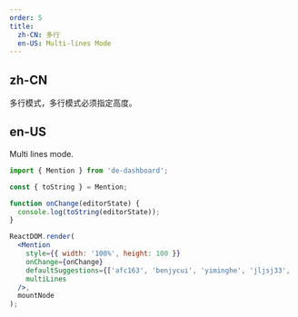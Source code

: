 ```yaml
---
order: 5
title:
  zh-CN: 多行
  en-US: Multi-lines Mode
---
```


## zh-CN

多行模式，多行模式必须指定高度。

## en-US

Multi lines mode.

````jsx
import { Mention } from 'de-dashboard';

const { toString } = Mention;

function onChange(editorState) {
  console.log(toString(editorState));
}

ReactDOM.render(
  <Mention
    style={{ width: '100%', height: 100 }}
    onChange={onChange}
    defaultSuggestions={['afc163', 'benjycui', 'yiminghe', 'jljsj33', 'dqaria', 'RaoHai']}
    multiLines
  />,
  mountNode
);
````
